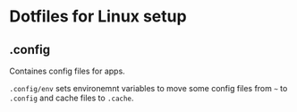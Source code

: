 # Dotfiles for Linux setup

## .config
Containes config files for apps.

`.config/env` sets environemnt variables to move some config files from `~` to `.config` and cache files to `.cache`.
